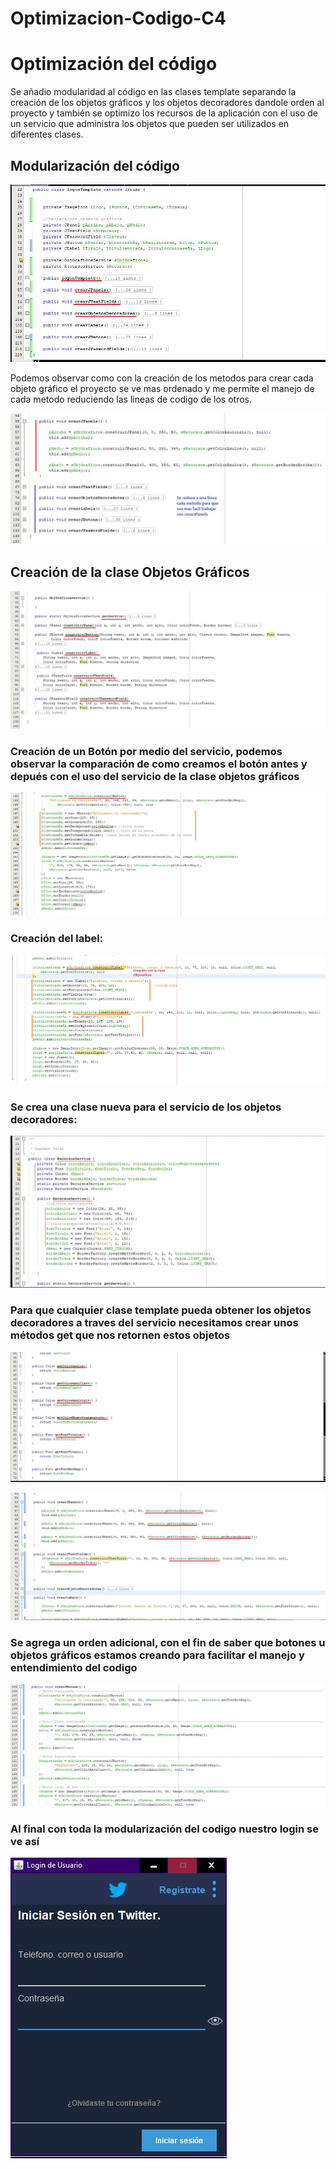 # Optimizacion-Codigo-C4

# Optimización del código

Se añadio modularidad al código en las clases template separando la creación de los objetos gráficos y los objetos decoradores dandole orden al proyecto y también se optimizo los recursos de la aplicación con el uso de un servicio que administra los objetos que pueden ser utilizados en diferentes clases.

## Modularización del código

![Modularización](https://github.com/valentinatobo/Optimizacion-Codigo-C4/blob/master/imagenes/ModularizaciondeCodigo.JPG)

Podemos observar como con la creación de los metodos para crear cada objeto gráfico el proyecto se ve mas ordenado y me permite el manejo de cada metodo reduciendo las lineas de codigo de los otros.

![Manejo metodos](https://github.com/valentinatobo/Optimizacion-Codigo-C4/blob/master/imagenes/manejoespecificometodos.JPG)

## Creación de la clase Objetos Gráficos

![ObjetosGraficos](https://github.com/valentinatobo/Optimizacion-Codigo-C4/blob/master/imagenes/ClaseObjGraficosService.JPG)

### Creación de un Botón por medio del servicio, podemos observar la comparación de como creamos el botón antes y depués con el uso del servicio de la clase objetos gráficos

![nuevacreación](https://github.com/valentinatobo/Optimizacion-Codigo-C4/blob/master/imagenes/nuecobotoncreacion.JPG)

### Creación del label:

![label](https://github.com/valentinatobo/Optimizacion-Codigo-C4/blob/master/imagenes/nuevacreacionlabel.JPG)

### Se crea una clase nueva para el servicio de los objetos decoradores:

![optimización de recursos](https://github.com/valentinatobo/Optimizacion-Codigo-C4/blob/master/imagenes/optimizacionderecursos.JPG)

### Para que cualquier clase template pueda obtener los objetos decoradores a traves del servicio necesitamos crear unos métodos get que nos retornen estos objetos

![Metodo get](https://github.com/valentinatobo/Optimizacion-Codigo-C4/blob/master/imagenes/metodoget.JPG)

![Ejemplo de llamada de recursos](https://github.com/valentinatobo/Optimizacion-Codigo-C4/blob/master/imagenes/llamadodelosrecursos.JPG)

### Se agrega un orden adicional, con el fin de saber que botones u objetos gráficos estamos creando para facilitar el manejo y entendimiento del codigo 

![orden adicional](https://github.com/valentinatobo/Optimizacion-Codigo-C4/blob/master/imagenes/OrdenAdicional.JPG)

### Al final con toda la modularización del codigo nuestro login se ve así 

![login](https://github.com/valentinatobo/Optimizacion-Codigo-C4/blob/master/imagenes/login_objetos_decoradores.png)
